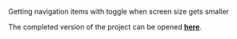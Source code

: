 <p>Getting navigation items with toggle when screen size gets smaller</p>

<p>The completed version of the project can be opened <a href="https://kaleidoscopic-vacherin-eb09bb.netlify.app/index.html"><b>here</b></a>.</p>
